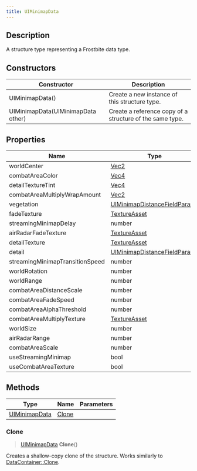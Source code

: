 ```yaml
---
title: UIMinimapData
---
```

## Description

A structure type representing a Frostbite data type.

## Constructors

| Constructor                        | Description                                              |
| ---------------------------------- | -------------------------------------------------------- |
| UIMinimapData()                    | Create a new instance of this structure type.            |
| UIMinimapData(UIMinimapData other) | Create a reference copy of a structure of the same type. |

## Properties

| Name                            | Type                                                         | Description |
| ------------------------------- | ------------------------------------------------------------ | ----------- |
| worldCenter                     | [Vec2](/vext/ref/shared/class/Vec2)                            |             |
| combatAreaColor                 | [Vec4](/vext/ref/shared/class/Vec4)                            |             |
| detailTextureTint               | [Vec4](/vext/ref/shared/class/Vec4)                            |             |
| combatAreaMultiplyWrapAmount    | [Vec2](/vext/ref/shared/class/Vec2)                            |             |
| vegetation                      | [UIMinimapDistanceFieldParams](UIMinimapDistanceFieldParams) |             |
| fadeTexture                     | [TextureAsset](TextureAsset)                                 |             |
| streamingMinimapDelay           | number                                                       |             |
| airRadarFadeTexture             | [TextureAsset](TextureAsset)                                 |             |
| detailTexture                   | [TextureAsset](TextureAsset)                                 |             |
| detail                          | [UIMinimapDistanceFieldParams](UIMinimapDistanceFieldParams) |             |
| streamingMinimapTransitionSpeed | number                                                       |             |
| worldRotation                   | number                                                       |             |
| worldRange                      | number                                                       |             |
| combatAreaDistanceScale         | number                                                       |             |
| combatAreaFadeSpeed             | number                                                       |             |
| combatAreaAlphaThreshold        | number                                                       |             |
| combatAreaMultiplyTexture       | [TextureAsset](TextureAsset)                                 |             |
| worldSize                       | number                                                       |             |
| airRadarRange                   | number                                                       |             |
| combatAreaScale                 | number                                                       |             |
| useStreamingMinimap             | bool                                                         |             |
| useCombatAreaTexture            | bool                                                         |             |

## Methods

| Type                           | Name            | Parameters |
| ------------------------------ | --------------- | ---------- |
| [UIMinimapData](UIMinimapData) | [Clone](#clone) |            |

### Clone

> [UIMinimapData](UIMinimapData) **Clone**()

Creates a shallow-copy clone of the structure. Works similarly to [DataContainer::Clone](/vext/ref/shared/class/datacontainer#clone).
